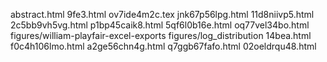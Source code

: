 abstract.html
9fe3.html
ov7ide4m2c.tex
jnk67p56lpg.html
11d8niivp5.html
2c5bb9vh5vg.html
p1bp45caik8.html
5qf6l0b16e.html
oq77vel34bo.html
figures/william-playfair-excel-exports
figures/log_distribution
14bea.html
f0c4h106lmo.html
a2ge56chn4g.html
q7ggb67fafo.html
02oeldrqu48.html